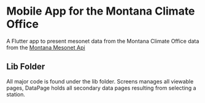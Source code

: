 # Mobile App for the Montana Climate Office
A Flutter app to present mesonet data from the Montana Climate Office
data from the [Montana Mesonet Api](https://climate.umt.edu/mesonet/api/)

## Lib Folder
All major code is found under the lib folder.
Screens manages all viewable pages, DataPage holds all secondary data pages resulting from selecting a station.
